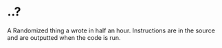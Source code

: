 ..?
===

A Randomized thing a wrote in half an hour.
Instructions are in the source and are outputted when the code is run.

